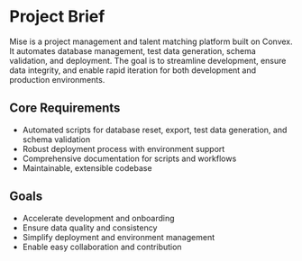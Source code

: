 # Project Brief

Mise is a project management and talent matching platform built on Convex. It automates database management, test data generation, schema validation, and deployment. The goal is to streamline development, ensure data integrity, and enable rapid iteration for both development and production environments.

## Core Requirements
- Automated scripts for database reset, export, test data generation, and schema validation
- Robust deployment process with environment support
- Comprehensive documentation for scripts and workflows
- Maintainable, extensible codebase

## Goals
- Accelerate development and onboarding
- Ensure data quality and consistency
- Simplify deployment and environment management
- Enable easy collaboration and contribution 